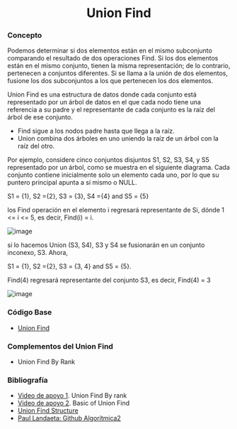 <h1 align="center"> Union Find </h1>

### Concepto 
Podemos determinar si dos elementos están en el mismo subconjunto comparando el resultado de dos operaciones Find. Si los dos elementos están en el mismo conjunto, tienen la misma representación; de lo contrario, pertenecen a conjuntos diferentes. Si se llama a la unión de dos elementos, fusione los dos subconjuntos a los que pertenecen los dos elementos.

Union Find es una estructura de datos donde cada conjunto está representado por un árbol de datos en el que cada nodo tiene una referencia a su padre y el representante de cada conjunto es la raíz del árbol de ese conjunto.

- Find sigue a los nodos padre hasta que llega a la raíz.
- Union combina dos árboles en uno uniendo la raíz de un árbol con la raíz del otro.

Por ejemplo, considere cinco conjuntos disjuntos S1, S2, S3, S4, y S5 representado por un árbol, como se muestra en el siguiente diagrama. Cada conjunto contiene inicialmente solo un elemento cada uno, por lo que su puntero principal apunta a sí mismo o NULL.

S1 = {1}, S2 ={2}, S3 = {3}, S4 ={4} and S5 = {5}

los Find operación en el elemento i regresará representante de Si, dónde 1 <= i <= 5, es decir, Find(i) = i.

![image](https://user-images.githubusercontent.com/90888080/193917118-3964423b-9910-4661-a83e-8bbb6e05c089.png)

si lo hacemos Union (S3, S4), S3 y S4 se fusionarán en un conjunto inconexo, S3. Ahora,

S1 = {1}, S2 ={2}, S3 = {3, 4} and S5 = {5}.

Find(4) regresará representante del conjunto S3, es decir, Find(4) = 3

![image](https://user-images.githubusercontent.com/90888080/193917455-7a53f92e-1257-4053-9e7b-170111a05ce6.png)

### Código Base
- [Union Find](https://github.com/PabloAcker/Algoritmica/blob/main/Cap1%20Estructura%20de%20Datos/Union%20Find/unionFind.cpp)

### Complementos del Union Find
- Union Find By Rank

### Bibliografía
- [Video de apoyo 1](https://www.youtube.com/watch?v=ID00PMy0-vE). Union Find By rank
- [Video de apoyo 2](https://www.youtube.com/watch?v=ayW5B2W9hfo). Basic of Union Find
- [Union Find Structure](https://www.techiedelight.com/es/disjoint-set-data-structure-union-find-algorithm/)
- [Paul Landaeta: Github Algorítmica2](https://github.com/PaulLandaeta/algoritmica2/tree/master/contenido/Estructura_de_datos/Union_Find)

